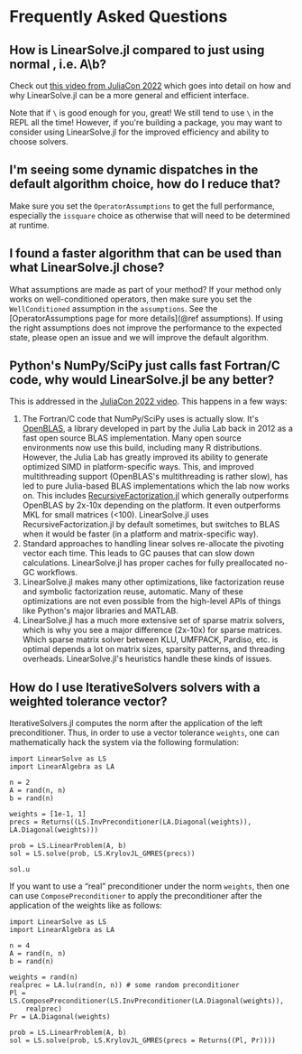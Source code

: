 # Frequently Asked Questions

## How is LinearSolve.jl compared to just using normal \, i.e. A\b?

Check out [this video from JuliaCon 2022](https://www.youtube.com/watch?v=JWI34_w-yYw) which goes
into detail on how and why LinearSolve.jl can be a more general and efficient interface.

Note that if `\` is good enough for you, great! We still tend to use `\` in the REPL all the time!
However, if you're building a package, you may want to consider using LinearSolve.jl for the improved
efficiency and ability to choose solvers.

## I'm seeing some dynamic dispatches in the default algorithm choice, how do I reduce that?

Make sure you set the `OperatorAssumptions` to get the full performance, especially the `issquare` choice
as otherwise that will need to be determined at runtime.

## I found a faster algorithm that can be used than what LinearSolve.jl chose?

What assumptions are made as part of your method? If your method only works on well-conditioned operators, then
make sure you set the `WellConditioned` assumption in the `assumptions`. See the
[OperatorAssumptions page for more details](@ref assumptions). If using the right assumptions does not improve
the performance to the expected state, please open an issue and we will improve the default algorithm.

## Python's NumPy/SciPy just calls fast Fortran/C code, why would LinearSolve.jl be any better?

This is addressed in the [JuliaCon 2022 video](https://www.youtube.com/watch?v=JWI34_w-yYw&t=182s). This happens in
a few ways:

 1. The Fortran/C code that NumPy/SciPy uses is actually slow. It's [OpenBLAS](https://github.com/OpenMathLib/OpenBLAS),
    a library developed in part by the Julia Lab back in 2012 as a fast open source BLAS implementation. Many
    open source environments now use this build, including many R distributions. However, the Julia Lab has greatly
    improved its ability to generate optimized SIMD in platform-specific ways. This, and improved multithreading support
    (OpenBLAS's multithreading is rather slow), has led to pure Julia-based BLAS implementations which the lab now
    works on. This includes [RecursiveFactorization.jl](https://github.com/JuliaLinearAlgebra/RecursiveFactorization.jl)
    which generally outperforms OpenBLAS by 2x-10x depending on the platform. It even outperforms MKL for small matrices
    (<100). LinearSolve.jl uses RecursiveFactorization.jl by default sometimes, but switches to BLAS when it would be
    faster (in a platform and matrix-specific way).
 2. Standard approaches to handling linear solves re-allocate the pivoting vector each time. This leads to GC pauses that
    can slow down calculations. LinearSolve.jl has proper caches for fully preallocated no-GC workflows.
 3. LinearSolve.jl makes many other optimizations, like factorization reuse and symbolic factorization reuse, automatic.
    Many of these optimizations are not even possible from the high-level APIs of things like Python's major libraries and MATLAB.
 4. LinearSolve.jl has a much more extensive set of sparse matrix solvers, which is why you see a major difference (2x-10x) for sparse
    matrices. Which sparse matrix solver between KLU, UMFPACK, Pardiso, etc. is optimal depends a lot on matrix sizes, sparsity patterns,
    and threading overheads. LinearSolve.jl's heuristics handle these kinds of issues.

## How do I use IterativeSolvers solvers with a weighted tolerance vector?

IterativeSolvers.jl computes the norm after the application of the left preconditioner.
Thus, in order to use a vector tolerance `weights`, one can mathematically
hack the system via the following formulation:

```@example FAQPrec
import LinearSolve as LS
import LinearAlgebra as LA

n = 2
A = rand(n, n)
b = rand(n)

weights = [1e-1, 1]
precs = Returns((LS.InvPreconditioner(LA.Diagonal(weights)), LA.Diagonal(weights)))

prob = LS.LinearProblem(A, b)
sol = LS.solve(prob, LS.KrylovJL_GMRES(precs))

sol.u
```

If you want to use a “real” preconditioner under the norm `weights`, then one
can use `ComposePreconditioner` to apply the preconditioner after the application
of the weights like as follows:

```@example FAQ2
import LinearSolve as LS
import LinearAlgebra as LA

n = 4
A = rand(n, n)
b = rand(n)

weights = rand(n)
realprec = LA.lu(rand(n, n)) # some random preconditioner
Pl = LS.ComposePreconditioner(LS.InvPreconditioner(LA.Diagonal(weights)),
    realprec)
Pr = LA.Diagonal(weights)

prob = LS.LinearProblem(A, b)
sol = LS.solve(prob, LS.KrylovJL_GMRES(precs = Returns((Pl, Pr))))
```

